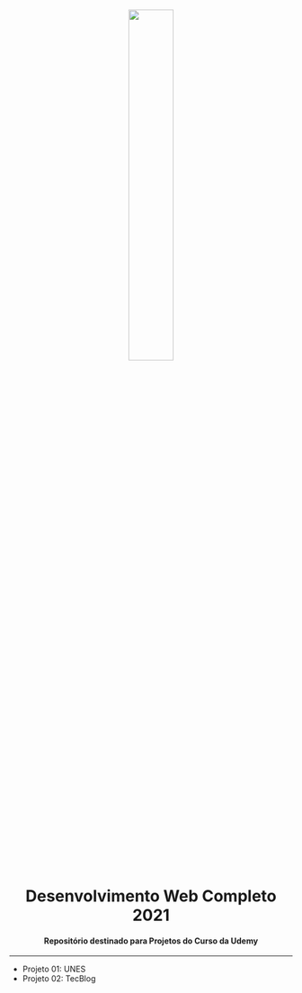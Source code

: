 <h1 align='center'>
    <img src='https://centrosoftware.com.br/wp-content/uploads/2020/10/543_378726_tech.hero_.jpg' width='40%'>
    <br>
    <b>Desenvolvimento Web Completo 2021</b>
</h1>
<h4 align='center'>
    Repositório destinado para Projetos do Curso da Udemy<br>
</h4>
<hr>

<ul>
    <li>Projeto 01: UNES</li>
    <li>Projeto 02: TecBlog</li>
</ul>